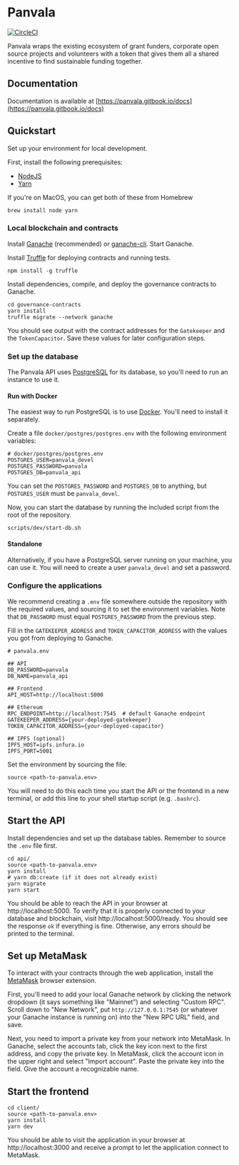 # Panvala

[![CircleCI](https://circleci.com/gh/ConsenSys/panvala/tree/develop.svg?style=shield)](https://circleci.com/gh/ConsenSys/panvala/tree/develop)

Panvala wraps the existing ecosystem of grant funders, corporate open source projects and volunteers with a token that gives them all a shared incentive to find sustainable funding together.

## Documentation
Documentation is available at [https://panvala.gitbook.io/docs](https://panvala.gitbook.io/docs)

## Quickstart
Set up your environment for local development.

First, install the following prerequisites:
- [NodeJS](https://nodejs.org/)
- [Yarn](https://yarnpkg.com/)

If you're on MacOS, you can get both of these from Homebrew
```shell
brew install node yarn
```

### Local blockchain and contracts
Install [Ganache](https://truffleframework.com/ganache) (recommended) or [ganache-cli](https://github.com/trufflesuite/ganache-cli). Start Ganache.

Install [Truffle](https://github.com/trufflesuite/truffle) for deploying contracts and running tests.

```shell
npm install -g truffle
```

Install dependencies, compile, and deploy the governance contracts to Ganache.
```shell
cd governance-contracts
yarn install
truffle migrate --network ganache
```
You should see output with the contract addresses for the `Gatekeeper` and the `TokenCapacitor`. Save these values for later configuration steps.

### Set up the database
The Panvala API uses [PostgreSQL](https://www.postgresql.org/) for its database, so you'll need to run an instance to use it.

#### Run with Docker
The easiest way to run PostgreSQL is to use [Docker](https://www.docker.com/products/docker-desktop). You'll need to install it separately. 

Create a file `docker/postgres/postgres.env` with the following environment variables:

```
# docker/postgres/postgres.env
POSTGRES_USER=panvala_devel
POSTGRES_PASSWORD=panvala
POSTGRES_DB=panvala_api
```
You can set the `POSTGRES_PASSWORD` and `POSTGRES_DB` to anything, but `POSTGRES_USER` must be `panvala_devel`.

Now, you can start the database by running the included script from the root of the repository.

```shell
scripts/dev/start-db.sh
```

#### Standalone
Alternatively, if you have a PostgreSQL server running on your machine, you can use it. You will need to create a user `panvala_devel` and set a password.

### Configure the applications
We recommend creating a `.env` file somewhere outside the repository with the required values, and sourcing it to set the environment variables. Note that `DB_PASSWORD` must equal `POSTGRES_PASSWORD` from the previous step.

Fill in the `GATEKEEPER_ADDRESS` and `TOKEN_CAPACITOR_ADDRESS` with the values you got from deploying to Ganache.

```shell
# panvala.env

## API
DB_PASSWORD=panvala
DB_NAME=panvala_api

## Frontend
API_HOST=http://localhost:5000

## Ethereum
RPC_ENDPOINT=http://localhost:7545  # default Ganache endpoint
GATEKEEPER_ADDRESS={your-deployed-gatekeeper}
TOKEN_CAPACITOR_ADDRESS={your-deployed-capacitor}

## IPFS (optional)
IPFS_HOST=ipfs.infura.io
IPFS_PORT=5001
```

Set the environment by sourcing the file:
```shell
source <path-to-panvala.env>
```
You will need to do this each time you start the API or the frontend in a new terminal, or add this line to your shell startup script (e.g. `.bashrc`).

## Start the API
Install dependencies and set up the database tables. Remember to source the `.env` file first.

```shell
cd api/
source <path-to-panvala.env>
yarn install
# yarn db:create (if it does not already exist)
yarn migrate
yarn start
```

You should be able to reach the API in your browser at http://localhost:5000. To verify that it is properly connected to your database and blockchain, visit http://localhost:5000/ready. You should see the response `ok` if everything is fine. Otherwise, any errors should be printed to the terminal.


## Set up MetaMask
To interact with your contracts through the web application, install the [MetaMask](https://metamask.io/) browser extension.

First, you'll need to add your local Ganache network by clicking the network dropdown (it says something like "Mainnet") and selecting "Custom RPC". Scroll down to "New Network", put `http://127.0.0.1:7545` (or whatever your Ganache instance is running on) into the "New RPC URL" field, and save.

Next, you need to import a private key from your network into MetaMask. In Ganache, select the accounts tab, click the key icon next to the first address, and copy the private key. In MetaMask, click the account icon in the upper right and select "Import account". Paste the private key into the field. Give the account a recognizable name.


## Start the frontend
```shell
cd client/
source <path-to-panvala.env>
yarn install
yarn dev
```

You should be able to visit the application in your browser at http://localhost:3000 and receive a prompt to let the application connect to MetaMask.
